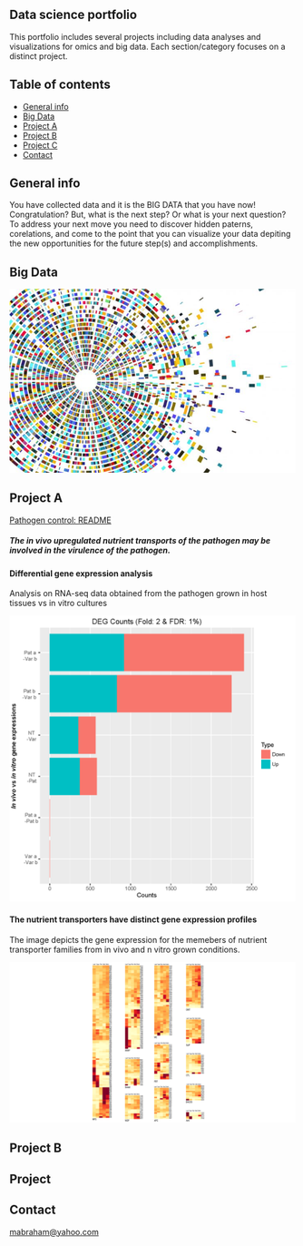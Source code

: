## Data science portfolio

This portfolio includes several projects including data analyses and visualizations for omics and big data. Each section/category focuses on a distinct project.

## Table of contents
* [General info](#general-info)
* [Big Data](#image)
* [Project A](#project)
* [Project B](#project)
* [Project C](#project)
* [Contact](#contact)

## General info
You have collected data and it is the BIG DATA that you have now! Congratulation? But, what is the next step? Or what is your next question? To address your next move you need to  discover hidden paterns, corelations, and come to the point that you can visualize your data depiting the new opportunities for the future step(s) and accomplishments.

## Big Data
![Data](./static/Welcome.jpg)

## Project A
[Pathogen control: README](./ProjectA/README_ProjectA.md) 
##### The in vivo upregulated nutrient transports of the pathogen may be involved in the virulence of the pathogen.



#### Differential gene expression analysis
Analysis on RNA-seq data obtained from the pathogen grown in host tissues vs in vitro cultures

![edgeR DEG](./ProjectA/static/2016_RNA_seq_DEGcounts.png)

#### The nutrient transporters have distinct gene expression profiles
The image depicts the gene expression for the memebers of nutrient transporter families from in vivo and n vitro grown conditions.

![Differential Gene Expresssion](./ProjectA/static/Heatmap.png)

## Project B

## Project  

## Contact
mabraham@yahoo.com




